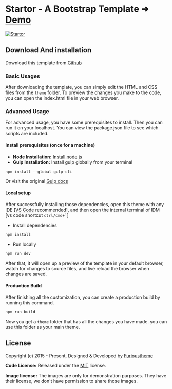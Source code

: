 # Startor - A Bootstrap Template ➜ [Demo](https://furioustheme-startor.netlify.app/)

[![Startor](https://furioustheme.com/products/startor.png)](https://furioustheme-startor.netlify.app/)

<!-- download -->
## Download And installation

Download this template from [Github](https://github.com/furioustheme/startor/archive/refs/heads/main.zip)

<!-- installation -->
### Basic Usages

After downloading the template, you can simply edit the HTML and CSS files from the `theme` folder. To preview the changes you make to the code, you can open the index.html file in your web browser.

### Advanced Usage

For advanced usage, you have some prerequisites to install. Then you can run it on your localhost. You can view the package.json file to see which scripts are included.

#### Install prerequisites (once for a machine)

* **Node Installation:** [Install node js](https://nodejs.org/en/download/)
* **Gulp Installation:** Install gulp globally from your terminal

```
npm install --global gulp-cli
```

Or visit the original [Gulp docs](https://gulpjs.com/docs/en/getting-started/quick-start)

#### Local setup

After successfully installing those dependencies, open this theme with any IDE [[VS Code](https://code.visualstudio.com/) recommended], and then open the internal terminal of IDM [vs code shortcut <code>ctrl/cmd+\`</code>]

* Install dependencies

```
npm install
```

* Run locally

```
npm run dev
```

After that, it will open up a preview of the template in your default browser, watch for changes to source files, and live reload the browser when changes are saved.

#### Production Build

After finishing all the customization, you can create a production build by running this command.

```
npm run build
```

Now you get a `theme` folder that has all the changes you have made. you can use this folder as your main theme.

<!-- licence -->
## License

Copyright (c) 2015 - Present, Designed & Developed by [Furioustheme](https://furioustheme.com)

**Code License:** Released under the [MIT](https://github.com/furioustheme/startor/blob/main/LICENSE) license.

**Image license:** The images are only for demonstration purposes. They have their license, we don't have permission to share those images.
